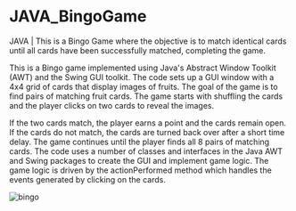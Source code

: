 # JAVA_BingoGame
JAVA | This is a Bingo Game where the objective is to match identical cards until all cards have been successfully matched, completing the game.



This is a Bingo game implemented using Java's Abstract Window Toolkit (AWT) and the Swing GUI toolkit. The code sets up a GUI window with a 4x4 grid of cards that display images of fruits. The goal of the game is to find pairs of matching fruit cards. The game starts with shuffling the cards and the player clicks on two cards to reveal the images.

If the two cards match, the player earns a point and the cards remain open. If the cards do not match, the cards are turned back over after a short time delay. The game continues until the player finds all 8 pairs of matching cards. The code uses a number of classes and interfaces in the Java AWT and Swing packages to create the GUI and implement game logic. The game logic is driven by the actionPerformed method which handles the events generated by clicking on the cards.


![bingo](https://user-images.githubusercontent.com/94908992/216789414-66bd403f-4199-40c8-9fdb-0a82205e37fa.jpg)

